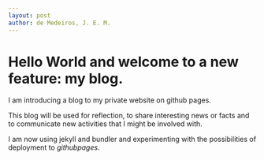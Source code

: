 ```yaml
---
layout: post
author: de Medeiros, J. E. M.
---
```

# Hello World and welcome to a new feature: my blog. 
I am introducing a blog to my private website on github pages.

This blog will be used for reflection, to share interesting news or facts and to communicate new activities that I might be involved with.

I am now using jekyll and bundler and experimenting with the possibilities of deployment to *githubpages*.

